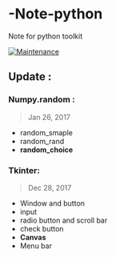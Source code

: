 # -Note-python
Note for python toolkit

[![Maintenance](https://img.shields.io/badge/Maintained%3F-yes-green.svg)](https://GitHub.com/Naereen/StrapDown.js/graphs/commit-activity)

## Update :

### Numpy.random :

> Jan 26, 2017

- random_smaple
- random_rand
- **random_choice**

### Tkinter: 

> Dec 28, 2017

- Window and button
- input
- radio button and scroll bar
- check button
- **Canvas**
- Menu bar